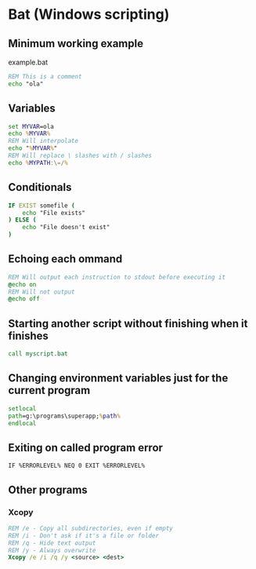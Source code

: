 # Bat (Windows scripting)

## Minimum working example

example.bat
```cmd
REM This is a comment
echo "ola"
```

## Variables

```cmd
set MYVAR=ola
echo %MYVAR%
REM Will interpolate
echo "%MYVAR%"
REM Will replace \ slashes with / slashes
echo %MYPATH:\=/%
```

## Conditionals

```cmd
IF EXIST somefile (
    echo "File exists"
) ELSE (
    echo "File doesn't exist"
)
```

## Echoing each ommand

```cmd
REM Will output each instruction to stdout before executing it
@echo on
REM Will not output
@echo off
```

## Starting another script without finishing when it finishes

```cmd
call myscript.bat
```

## Changing environment variables just for the current program

```cmd
setlocal
path=g:\programs\superapp;%path%
endlocal
```

## Exiting on called program error
```
IF %ERRORLEVEL% NEQ 0 EXIT %ERRORLEVEL%
```

## Other programs

### Xcopy

```bat
REM /e - Copy all subdirectories, even if empty
REM /i - Don't ask if it's a file or folder
REM /q - Hide text output
REM /y - Always overwrite
Xcopy /e /i /q /y <source> <dest>
```
